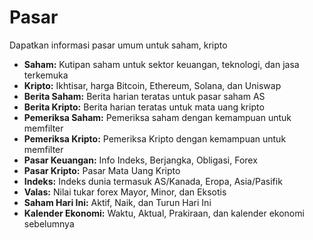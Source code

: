# **Pasar**

Dapatkan informasi pasar umum untuk saham, kripto
- **Saham:** Kutipan saham untuk sektor keuangan, teknologi, dan jasa terkemuka
- **Kripto:** Ikhtisar, harga Bitcoin, Ethereum, Solana, dan Uniswap
- **Berita Saham:** Berita harian teratas untuk pasar saham AS
- **Berita Kripto:** Berita harian teratas untuk mata uang kripto
- **Pemeriksa Saham:** Pemeriksa saham dengan kemampuan untuk memfilter
- **Pemeriksa Kripto:** Pemeriksa Kripto dengan kemampuan untuk memfilter
- **Pasar Keuangan:** Info Indeks, Berjangka, Obligasi, Forex
- **Pasar Kripto:** Pasar Mata Uang Kripto
- **Indeks:** Indeks dunia termasuk AS/Kanada, Eropa, Asia/Pasifik
- **Valas:** Nilai tukar forex Mayor, Minor, dan Eksotis
- **Saham Hari Ini:** Aktif, Naik, dan Turun Hari Ini
- **Kalender Ekonomi:** Waktu, Aktual, Prakiraan, dan kalender ekonomi sebelumnya
